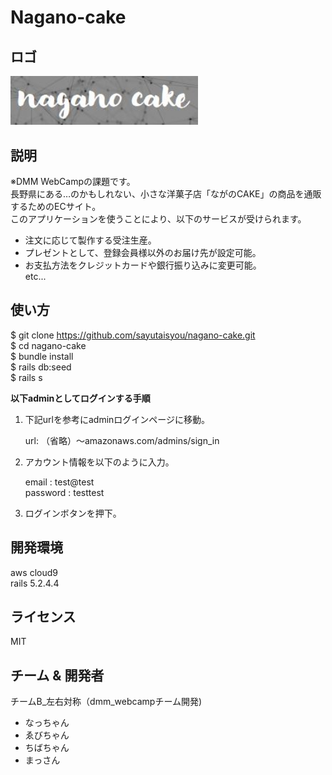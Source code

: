 # Nagano-cake  

## ロゴ  
<img width="300" alt="ロゴ" src="https://github.com/sayutaisyou/nagano-cake/blob/master/app/assets/images/logo.jpg">  
 
## 説明
※DMM WebCampの課題です。  
長野県にある…のかもしれない、小さな洋菓子店「ながのCAKE」の商品を通販するためのECサイト。  
このアプリケーションを使うことにより、以下のサービスが受けられます。

- 注文に応じて製作する受注生産。  
- プレゼントとして、登録会員様以外のお届け先が設定可能。  
- お支払方法をクレジットカードや銀行振り込みに変更可能。  
etc...  

## 使い方
$ git clone https://github.com/sayutaisyou/nagano-cake.git  
$ cd nagano-cake  
$ bundle install  
$ rails db:seed  
$ rails s  

**以下adminとしてログインする手順**  
    
1. 下記urlを参考にadminログインページに移動。  

    url: （省略）～amazonaws.com/admins/sign_in  
    
2. アカウント情報を以下のように入力。  
  
    email : test@test  
    password : testtest  
    
3. ログインボタンを押下。
  
## 開発環境  
aws cloud9  
rails 5.2.4.4  

## ライセンス
MIT

## チーム & 開発者  
チームB_左右対称（dmm_webcampチーム開発)  
- なっちゃん  
- ゑびちゃん  
- ちばちゃん  
- まっさん  
